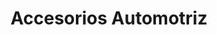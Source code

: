 ---
title: "Accesorios Automotriz"
url: /quilpue/accesorios-automotriz/
shop: piezas de automóviles
---